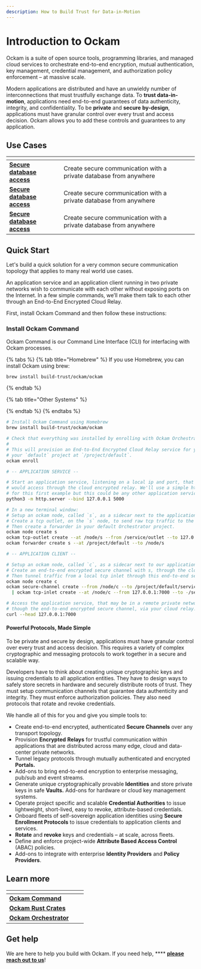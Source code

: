 ```yaml
---
description: How to Build Trust for Data-in-Motion
---
```


# Introduction to Ockam

Ockam is a suite of open source tools, programming libraries, and managed cloud services to orchestrate end-to-end encryption, mutual authentication, key management, credential management, and authorization policy enforcement – at massive scale.

Modern applications are distributed and have an unwieldy number of interconnections that must trustfully exchange data. To **trust data-in-motion**, applications need end-to-end guarantees of data authenticity, integrity, and confidentiality. To be **private** and **secure** **by-design**, applications must have granular control over every trust and access decision. Ockam allows you to add these controls and guarantees to any application.

## Use Cases

<table data-view="cards"><thead><tr><th></th><th></th><th data-hidden></th><th data-hidden></th></tr></thead><tbody><tr><td><strong></strong><a href="use-cases/secure-database-access.md"><strong>Secure database access</strong></a><strong></strong></td><td>Create secure communication with a private database from anywhere</td><td></td><td></td></tr><tr><td><strong></strong><a href="use-cases/secure-database-access.md"><strong>Secure database access</strong></a><strong></strong></td><td>Create secure communication with a private database from anywhere</td><td></td><td></td></tr><tr><td><strong></strong><a href="use-cases/secure-database-access.md"><strong>Secure database access</strong></a><strong></strong></td><td>Create secure communication with a private database from anywhere</td><td></td><td></td></tr></tbody></table>

## Quick Start

Let's build a quick solution for a very common secure communication topology that applies to many real world use cases.

An application service and an application client running in two private networks wish to communicate with each other without exposing ports on the Internet. In a few simple commands, we’ll make them talk to each other through an End-to-End Encrypted Cloud Relay.

First, install Ockam Command and then follow these instructions:&#x20;

### Install Ockam Command

Ockam Command is our Command Line Interface (CLI) for interfacing with Ockam processes.&#x20;

{% tabs %}
{% tab title="Homebrew" %}
If you use Homebrew, you can install Ockam using brew:

```
brew install build-trust/ockam/ockam
```
{% endtab %}

{% tab title="Other Systems" %}

{% endtab %}
{% endtabs %}

```sh
# Install Ockam Command using Homebrew
brew install build-trust/ockam/ockam

# Check that everything was installed by enrolling with Ockam Orchestrator.
#
# This will provision an End-to-End Encrypted Cloud Relay service for you in
# your `default` project at `/project/default`. 
ockam enroll

# -- APPLICATION SERVICE --

# Start an application service, listening on a local ip and port, that clients
# would access through the cloud encrypted relay. We'll use a simple http server
# for this first example but this could be any other application service.
python3 -m http.server --bind 127.0.0.1 5000

# In a new terminal window:
# Setup an ockam node, called `s`, as a sidecar next to the application service.
# Create a tcp outlet, on the `s` node, to send raw tcp traffic to the service.
# Then create a forwarder in your default Orchestrator project.
ockam node create s
ockam tcp-outlet create --at /node/s --from /service/outlet --to 127.0.0.1:5000
ockam forwarder create s --at /project/default --to /node/s

# -- APPLICATION CLIENT --

# Setup an ockam node, called `c`, as a sidecar next to our application client.
# Create an end-to-end encrypted secure channel with s, through the cloud relay.
# Then tunnel traffic from a local tcp inlet through this end-to-end secure channel.
ockam node create c
ockam secure-channel create --from /node/c --to /project/default/service/forward_to_s/service/api \
  | ockam tcp-inlet create --at /node/c --from 127.0.0.1:7000 --to -/service/outlet

# Access the application service, that may be in a remote private network
# though the end-to-end encrypted secure channel, via your cloud relay.
curl --head 127.0.0.1:7000
```

#### Powerful Protocols, Made Simple

To be private and secure by design, applications must have granular control over every trust and access decision. This requires a variety of complex cryptographic and messaging protocols to work together in a secure and scalable way.

Developers have to think about creating unique cryptographic keys and issuing credentials to all application entities. They have to design ways to safely store secrets in hardware and securely distribute roots of trust. They must setup communication channels that guarantee data authenticity and integrity. They must enforce authorization policies. They also need protocols that rotate and revoke credentials.

We handle all of this for you and give you simple tools to:

* Create end-to-end encrypted, authenticated **Secure Channels** over any transport topology.
* Provision **Encrypted** **Relays** for trustful communication within applications that are distributed across many edge, cloud and data-center private networks.
* Tunnel legacy protocols through mutually authenticated and encrypted **Portals.**
* Add-ons to bring end-to-end encryption to enterprise messaging, pub/sub and event streams.
* Generate unique cryptographically provable **Identities** and store private keys in safe **Vaults.** Add-ons for hardware or cloud key management systems.
* Operate project specific and scalable **Credential Authorities** to issue lightweight, short-lived, easy to revoke, attribute-based credentials.
* Onboard fleets of self-sovereign application identities using **Secure Enrollment Protocols** to issue credentials to application clients and services.
* **Rotate** and **revoke** keys and credentials – at scale, across fleets.
* Define and enforce project-wide **Attribute Based Access Control** (ABAC) policies.
* Add-ons to integrate with enterprise **Identity Providers** and **Policy Providers**.

## Learn more

<table data-view="cards"><thead><tr><th></th><th></th><th data-hidden></th></tr></thead><tbody><tr><td><strong></strong><a href="broken-reference"><strong>Ockam Command</strong></a><strong></strong></td><td></td><td></td></tr><tr><td><strong></strong><a href="broken-reference"><strong>Ockam Rust Crates</strong></a><strong></strong></td><td></td><td></td></tr><tr><td><strong></strong><a href="manuals/command/ockam-orchestrator.md"><strong>Ockam Orchestrator</strong></a><strong></strong></td><td></td><td></td></tr></tbody></table>

## **Get help**

We are here to help you build with Ockam. If you need help, **** [**please reach out to us**](https://www.ockam.io/contact)!
